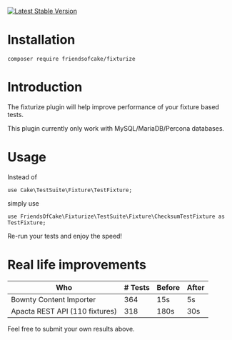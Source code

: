[![Latest Stable Version](https://img.shields.io/packagist/v/FriendsOfCake/fixturize.svg?style=flat-square)](https://packagist.org/packages/FriendsOfCake/fixturize)

# Installation

```
composer require friendsofcake/fixturize
```

# Introduction

The fixturize plugin will help improve performance of your fixture based tests.

This plugin currently only work with MySQL/MariaDB/Percona databases.

# Usage

Instead of

``use Cake\TestSuite\Fixture\TestFixture;``

simply use

``use FriendsOfCake\Fixturize\TestSuite\Fixture\ChecksumTestFixture as TestFixture;``

Re-run your tests and enjoy the speed!

# Real life improvements

<table>
    <thead>
        <th>Who</th>
        <th># Tests</th>
        <th>Before</th>
        <th>After</th>
    </thead>
    <tbody>
        <tr>
            <td>Bownty Content Importer</td>
            <td>364</td>
            <td>15s</td>
            <td>5s</td>
        </tr>
        <tr>
            <td>Apacta REST API (110 fixtures)</td>
            <td>318</td>
            <td>180s</td>
            <td>30s</td>
        </tr>
    </tbody>
</table>

Feel free to submit your own results above.
